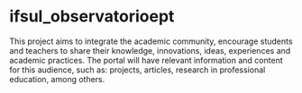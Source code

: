 # ifsul_observatorioept
This project aims to integrate the academic community, encourage students and teachers to share their knowledge, innovations, ideas, experiences and academic practices. The portal will have relevant information and content for this audience, such as: projects, articles, research in professional education, among others.

